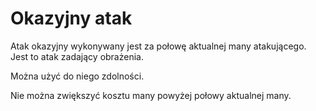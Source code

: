 # Okazyjny atak

Atak okazyjny wykonywany jest za połowę aktualnej many atakującego.
Jest to atak zadający obrażenia. 

Można użyć do niego zdolności. 

Nie można zwiększyć kosztu many powyżej połowy aktualnej many.
